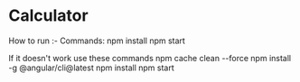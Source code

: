 # Calculator
How to run :-
Commands: 
  npm install 
  npm start
  
If it doesn't work use these commands
  npm cache clean --force
  npm install -g @angular/cli@latest
  npm install
  npm start
 

